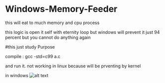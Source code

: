 # Windows-Memory-Feeder

this will eat to much memory and cpu process

this logic is open it self with eternity loop but windows will prevent it
just 94 percent but you cannot do anything again


#this just study Purpose


compile :
gcc -std=c99 a.c

and run it.
not working in linux because will be prventing
by kernel

in windows
![alt text](https://github.com/thelooserman/Windows-Memory-Feeder/blob/master/Screenshot_10.png?raw=true)
